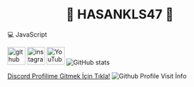 <h1 align="center">👑 HASANKLS47 👑</h1>

💻 JavaScript

[<img src='https://cdn.jsdelivr.net/npm/simple-icons@3.0.1/icons/github.svg' alt='github' height='40'>](https://github.com/hasankls47)  [<img src='https://cdn.jsdelivr.net/npm/simple-icons@3.0.1/icons/instagram.svg' alt='instagram' height='40'>](https://www.instagram.com/hasankls47/)  [<img src='https://cdn.jsdelivr.net/npm/simple-icons@3.0.1/icons/youtube.svg' alt='YouTube' height='40'>](https://www.youtube.com/channel/https://www.youtube.com/UCrzXXtSpZEfg8gv5DYO67Kw)
![GitHub stats](https://github-readme-stats.vercel.app/api?username=hasankls47&show_icons=true) 

[Discord Profilime Gitmek İçin Tıkla!](https://discord.com/users/688863176850145424)
![Github Profile Visit İnfo](https://komarev.com/ghpvc/?username=hasankls47&label=PROFILE+VIEWS)
